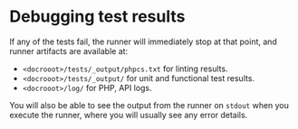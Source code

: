 Debugging test results
======================

If any of the tests fail, the runner will immediately stop at that point, and
runner artifacts are available at:

- `<docrooot>/tests/_output/phpcs.txt` for linting results.
- `<docrooot>/tests/_output/` for unit and functional test results.
- `<docrooot>/log/` for PHP, API logs.

You will also be able to see the output from the runner on `stdout` when
you execute the runner, where you will usually see any error details.
